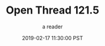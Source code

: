 ---
layout: podcast
title: "Open Thread 121.5"
author: a reader
description: https://slatestarcodex.com/2019/02/17/open-thread-121-5/
date: 2019-02-17 11:30:00 PST
length: 60286
duration: 15
guid: open-thread-121-5
---